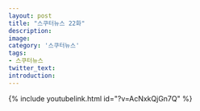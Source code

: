 ```yaml
---
layout: post
title: "스쿠터뉴스 22화"
description:
image:
category: '스쿠터뉴스'
tags:
- 스쿠터뉴스
twitter_text:
introduction:
---
```


{% include youtubelink.html id="?v=AcNxkQjGn7Q" %}
